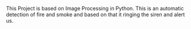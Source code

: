 This Project is based on Image Processing in Python.
This is an automatic detection of fire and smoke and based on that it ringing the siren and alert us.
